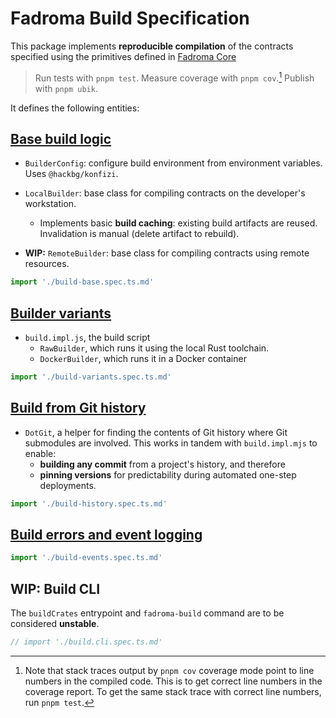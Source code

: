 # Fadroma Build Specification

This package implements **reproducible compilation** of
the contracts specified using the primitives
defined in [Fadroma Core](../client/README.md)

> Run tests with `pnpm test`.
> Measure coverage with `pnpm cov`.[^1]
> Publish with `pnpm ubik`.
> [^1]: Note that stack traces output by `pnpm cov` coverage mode point to line numbers in
>       the compiled code. This is to get correct line numbers in the coverage report.
>       To get the same stack trace with correct line numbers, run `pnpm test`.

It defines the following entities:

## [Base build logic](./build-base.spec.ts.md)

* `BuilderConfig`: configure build environment
  from environment variables. Uses `@hackbg/konfizi`.
* `LocalBuilder`: base class for compiling contracts
  on the developer's workstation.
  * Implements basic **build caching**: existing build artifacts are reused.
    Invalidation is manual (delete artifact to rebuild).

* **WIP:** `RemoteBuilder`: base class for compiling
  contracts using remote resources.

```typescript
import './build-base.spec.ts.md'
```

## [Builder variants](./build-variants.spec.ts.md)

* `build.impl.js`, the build script
  * `RawBuilder`, which runs it using the local Rust toolchain.
  * `DockerBuilder`, which runs it in a Docker container

```typescript
import './build-variants.spec.ts.md'
```

## [Build from Git history](./build-history.spec.ts.md)

* `DotGit`, a helper for finding the contents of Git history
  where Git submodules are involved. This works in tandem with
  `build.impl.mjs` to enable:
  * **building any commit** from a project's history, and therefore
  * **pinning versions** for predictability during automated one-step deployments.

```typescript
import './build-history.spec.ts.md'
```

## [Build errors and event logging](./build-events.spec.ts.md)

```typescript
import './build-events.spec.ts.md'
```

## WIP: Build CLI

The `buildCrates` entrypoint and `fadroma-build` command
are to be considered **unstable**.

```typescript
// import './build.cli.spec.ts.md'
```
